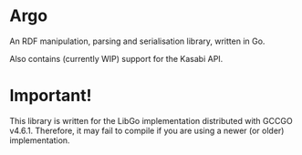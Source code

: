 Argo
====

An RDF manipulation, parsing and serialisation library, written in Go.

Also contains (currently WIP) support for the Kasabi API.

Important!
==========

This library is written for the LibGo implementation distributed with GCCGO v4.6.1.
Therefore, it may fail to compile if you are using a newer (or older) implementation.
